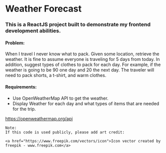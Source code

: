 # Weather Forecast

### This is a ReactJS project built to demonstrate my frontend development abilities.

#### Problem: 
When I travel I never know what to pack. Given some location, retrieve the weather. It is fine to assume everyone is traveling for 5 days from today. In addition, suggest types of clothes to pack for each day. For example, if the weather is going to be 90 one day and 20 the next day. The traveler will need to pack shorts, a t-shirt, and warm clothes.

#### Requirements:
- Use OpenWeatherMap API to get the weather. 
- Display Weather for each day and what types of items that are needed for the trip.

https://openweathermap.org/api


    
```
Note:
If this code is used publicly, please add art credit:

<a href="https://www.freepik.com/vectors/icon">Icon vector created by freepik - www.freepik.com</a>
```